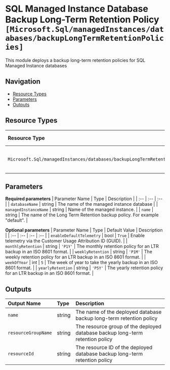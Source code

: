 # SQL Managed Instance Database Backup Long-Term Retention Policy `[Microsoft.Sql/managedInstances/databases/backupLongTermRetentionPolicies]`

This module deploys a backup long-term retention policies for SQL Managed Instance databases

## Navigation

- [Resource Types](#Resource-Types)
- [Parameters](#Parameters)
- [Outputs](#Outputs)

## Resource Types

| Resource Type | API Version |
| :-- | :-- |
| `Microsoft.Sql/managedInstances/databases/backupLongTermRetentionPolicies` | [2021-02-01-preview](https://docs.microsoft.com/en-us/azure/templates/Microsoft.Sql/2021-02-01-preview/managedInstances/databases/backupLongTermRetentionPolicies) |

## Parameters

**Required parameters**
| Parameter Name | Type | Description |
| :-- | :-- | :-- |
| `databaseName` | string | The name of the managed instance database |
| `managedInstanceName` | string | Name of the managed instance. |
| `name` | string | The name of the Long Term Retention backup policy. For example "default". |

**Optional parameters**
| Parameter Name | Type | Default Value | Description |
| :-- | :-- | :-- | :-- |
| `enableDefaultTelemetry` | bool | `True` | Enable telemetry via the Customer Usage Attribution ID (GUID). |
| `monthlyRetention` | string | `'P1Y'` | The monthly retention policy for an LTR backup in an ISO 8601 format. |
| `weeklyRetention` | string | `'P1M'` | The weekly retention policy for an LTR backup in an ISO 8601 format. |
| `weekOfYear` | int | `5` | The week of year to take the yearly backup in an ISO 8601 format. |
| `yearlyRetention` | string | `'P5Y'` | The yearly retention policy for an LTR backup in an ISO 8601 format. |

## Outputs

| Output Name | Type | Description |
| :-- | :-- | :-- |
| `name` | string | The name of the deployed database backup long-term retention policy |
| `resourceGroupName` | string | The resource group of the deployed database backup long-term retention policy |
| `resourceId` | string | The resource ID of the deployed database backup long-term retention policy |



